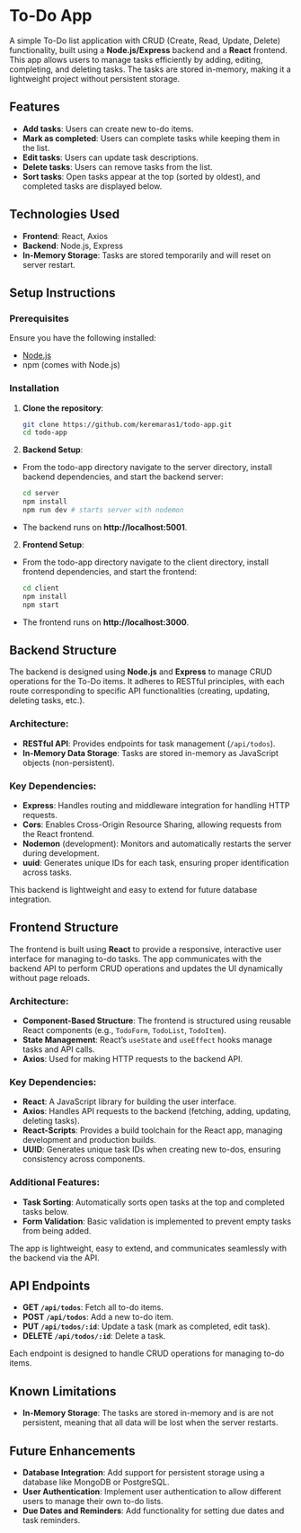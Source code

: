 # To-Do App

A simple To-Do list application with CRUD (Create, Read, Update, Delete) functionality, built using a **Node.js/Express** backend and a **React** frontend. This app allows users to manage tasks efficiently by adding, editing, completing, and deleting tasks. The tasks are stored in-memory, making it a lightweight project without persistent storage.

## Features
- **Add tasks**: Users can create new to-do items.
- **Mark as completed**: Users can complete tasks while keeping them in the list.
- **Edit tasks**: Users can update task descriptions.
- **Delete tasks**: Users can remove tasks from the list.
- **Sort tasks**: Open tasks appear at the top (sorted by oldest), and completed tasks are displayed below.

## Technologies Used
- **Frontend**: React, Axios
- **Backend**: Node.js, Express
- **In-Memory Storage**: Tasks are stored temporarily and will reset on server restart.

## Setup Instructions

### Prerequisites
Ensure you have the following installed:
- [Node.js](https://nodejs.org/)
- npm (comes with Node.js)

### Installation

1. **Clone the repository**:
   ```bash
   git clone https://github.com/keremaras1/todo-app.git
   cd todo-app

2. **Backend Setup**:
- From the todo-app directory navigate to the server directory, install backend dependencies, and start the backend server:
   ```bash
   cd server
   npm install
   npm run dev # starts server with nodemon

- The backend runs on **http://localhost:5001**.
  
2. **Frontend Setup**:
- From the todo-app directory navigate to the client directory, install frontend dependencies, and start the frontend:
   ```bash
   cd client
   npm install
   npm start

- The frontend runs on **http://localhost:3000**.

## Backend Structure

The backend is designed using **Node.js** and **Express** to manage CRUD operations for the To-Do items. It adheres to RESTful principles, with each route corresponding to specific API functionalities (creating, updating, deleting tasks, etc.).

### Architecture:
- **RESTful API**: Provides endpoints for task management (`/api/todos`).
- **In-Memory Data Storage**: Tasks are stored in-memory as JavaScript objects (non-persistent).

### Key Dependencies:
- **Express**: Handles routing and middleware integration for handling HTTP requests.
- **Cors**: Enables Cross-Origin Resource Sharing, allowing requests from the React frontend.
- **Nodemon** (development): Monitors and automatically restarts the server during development.
- **uuid**: Generates unique IDs for each task, ensuring proper identification across tasks.
  
This backend is lightweight and easy to extend for future database integration.

## Frontend Structure

The frontend is built using **React** to provide a responsive, interactive user interface for managing to-do tasks. The app communicates with the backend API to perform CRUD operations and updates the UI dynamically without page reloads.

### Architecture:
- **Component-Based Structure**: The frontend is structured using reusable React components (e.g., `TodoForm`, `TodoList`, `TodoItem`).
- **State Management**: React’s `useState` and `useEffect` hooks manage tasks and API calls.
- **Axios**: Used for making HTTP requests to the backend API.

### Key Dependencies:
- **React**: A JavaScript library for building the user interface.
- **Axios**: Handles API requests to the backend (fetching, adding, updating, deleting tasks).
- **React-Scripts**: Provides a build toolchain for the React app, managing development and production builds.
- **UUID**: Generates unique task IDs when creating new to-dos, ensuring consistency across components.

### Additional Features:
- **Task Sorting**: Automatically sorts open tasks at the top and completed tasks below.
- **Form Validation**: Basic validation is implemented to prevent empty tasks from being added.

The app is lightweight, easy to extend, and communicates seamlessly with the backend via the API.

## API Endpoints

- **GET `/api/todos`**: Fetch all to-do items.
- **POST `/api/todos`**: Add a new to-do item.
- **PUT `/api/todos/:id`**: Update a task (mark as completed, edit task).
- **DELETE `/api/todos/:id`**: Delete a task.

Each endpoint is designed to handle CRUD operations for managing to-do items.

## Known Limitations
- **In-Memory Storage**: The tasks are stored in-memory and is are not persistent, meaning that all data will be lost when the server restarts.
  
## Future Enhancements
- **Database Integration**: Add support for persistent storage using a database like MongoDB or PostgreSQL.
- **User Authentication**: Implement user authentication to allow different users to manage their own to-do lists.
- **Due Dates and Reminders**: Add functionality for setting due dates and task reminders.
